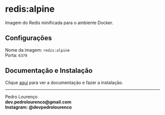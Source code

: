 # redis:alpine

Imagem do Redis minificada para o ambiente Docker.

## Configurações

Nome da imagem: `redis:alpine`  
Porta: `6379`

## Documentação e Instalação

Clique [aqui](https://hub.docker.com/_/redis) para ver a documentação e fazer a instalação.


<hr>
<stong>Pedro Lourenço</strong><br>
<Strong>dev.pedrolourenco@gmail.com</strong><br>
<Strong>Instagram: @devpedrolourenco</strong>
